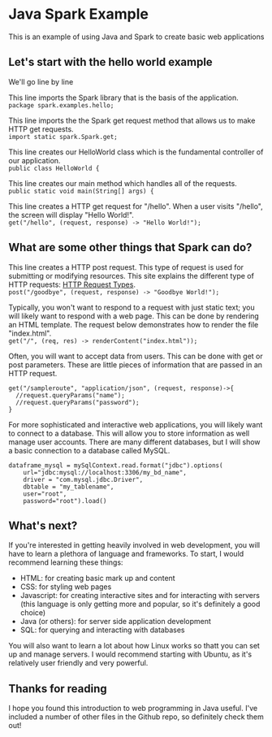 # Java Spark Example
This is an example of using Java and Spark to create basic web applications

## Let's start with the hello world example
We'll go line by line

This line imports the Spark library that is the basis of the application.     
```package spark.examples.hello;```

This line imports the the Spark get request method that allows us to make HTTP get requests.     
```import static spark.Spark.get;```

This line creates our HelloWorld class which is the fundamental controller of our application.     
```public class HelloWorld {```

This line creates our main method which handles all of the requests.     
```public static void main(String[] args) {```

This line creates a HTTP get request for "/hello". When a user visits "/hello", the screen will display "Hello World!".     
```get("/hello", (request, response) -> "Hello World!");```

## What are some other things that Spark can do?
This line creates a HTTP post request. This type of request is used for submitting or modifying resources. This site explains the different type of HTTP requests: [HTTP Request Types](http://www.restapitutorial.com/lessons/httpmethods.html).          
```post("/goodbye", (request, response) -> "Goodbye World!");```

Typically, you won't want to respond to a request with just static text; you will likely want to respond with a web page. This can be done by rendering an HTML template. The request below demonstrates how to render the file "index.html".     
```get("/", (req, res) -> renderContent("index.html"));```

Often, you will want to accept data from users. This can be done with get or post parameters. These are little pieces of information that are passed in an HTTP request.
```
get("/sampleroute", "application/json", (request, response)->{
  //request.queryParams("name");
  //request.queryParams("password");
}
```

For more sophisticated and interactive web applications, you will likely want to connect to a database. This will allow you to store information as well manage user accounts. There are many different databases, but I will show a basic connection to a database called MySQL.
```
dataframe_mysql = mySqlContext.read.format("jdbc").options(
    url="jdbc:mysql://localhost:3306/my_bd_name",
    driver = "com.mysql.jdbc.Driver",
    dbtable = "my_tablename",
    user="root",
    password="root").load()
```

## What's next?
If you're interested in getting heavily involved in web development, you will have to learn a plethora of language and frameworks. To start, I would recommend learning these things:     
+ HTML: for creating basic mark up and content
+ CSS: for styling web pages
+ Javascript: for creating interactive sites and for interacting with servers (this language is only getting more and popular, so it's definitely a good choice)
+ Java (or others): for server side application development
+ SQL: for querying and interacting with databases

You will also want to learn a lot about how Linux works so thatt you can set up and manage servers. I would recommend starting with Ubuntu, as it's relatively user friendly and very powerful.

## Thanks for reading
I hope you found this introduction to web programming in Java useful. I've included a number of other files in the Github repo, so definitely check them out!
